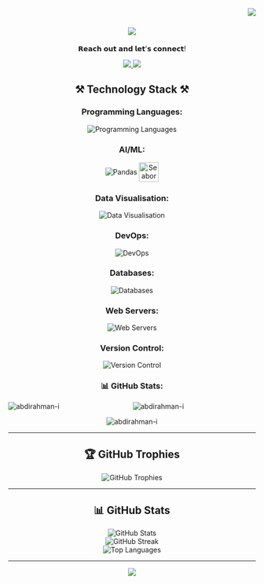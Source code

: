 <img align="right" src="https://visitor-badge.laobi.icu/badge?page_id=ABDIRAHMAN-I.visitor-badge&left_color=blue&right_color=red" />

<h1 align="center">
  <a href="https://git.io/typing-svg">
    <img src="https://readme-typing-svg.demolab.com/?font=Montserrat&size=30&duration=2500&pause=2000&color=8A8580FF&vCenter=true&random=false&width=435&lines=Hi%2C+welcome+to+my+GitHub!👋;I'm+Abdirahman+Ismail!" />
  </a>
</h1>



<div align="center">
  <p>𝗥𝗲𝗮𝗰𝗵 𝗼𝘂𝘁 𝗮𝗻𝗱 𝗹𝗲𝘁'𝘀 𝗰𝗼𝗻𝗻𝗲𝗰𝘁!</p>
  
  <a href="abdirahman.i@hotmail.com">
    <img src="https://img.shields.io/badge/Gmail-EDE4DB?style=for-the-badge&logo=gmail&logoColor=red"/>
  </a>
  <a href="https://www.linkedin.com/in/abdirahman-ismail/" target="blank">
    <img src="https://img.shields.io/badge/LinkedIn-EDE4DB?style=for-the-badge&logo=linkedin&logoColor=white"/>
  </a>


<h2>⚒️ Technology Stack ⚒️</h2>

<h3>Programming Languages:</h3>
<p>
  <img src="https://skillicons.dev/icons?i=python" alt="Programming Languages" style="display: inline-block; vertical-align: middle;"/>
</p>

<h3>AI/ML:</h3>
<p>
  <img src="https://skillicons.dev/icons?i=pandas" alt="Pandas" style="display: inline-block; vertical-align: middle;"/>
  <img src="https://seaborn.pydata.org/_images/logo-mark-lightbg.svg" alt="Seaborn" width="40" height="40" style="display: inline-block; vertical-align: middle;"/>
</p>

<h3>Data Visualisation:</h3>
<p>
  <img src="https://skillicons.dev/icons?i=grafana" alt="Data Visualisation" style="display: inline-block; vertical-align: middle;"/>
</p>

<h3>DevOps:</h3>
<p>
  <img src="https://skillicons.dev/icons?i=aws,azure,docker,git,kubernetes,linux,terraform,githubactions,prometheus" alt="DevOps" style="display: inline-block; vertical-align: middle;"/>
</p>

<h3>Databases:</h3>
<p>
  <img src="https://skillicons.dev/icons?i=mysql,postgresql" alt="Databases" style="display: inline-block; vertical-align: middle;"/>
</p>

<h3>Web Servers:</h3>
<p>
  <img src="https://skillicons.dev/icons?i=nginx" alt="Web Servers" style="display: inline-block; vertical-align: middle;"/>
</p>

<h3>Version Control:</h3>
<p>
  <img src="https://skillicons.dev/icons?i=git,github" alt="Version Control" style="display: inline-block; vertical-align: middle;"/>
</p>

<h3>📊 GitHub Stats:</h3>
<p><img align="left" src="https://github-readme-stats.vercel.app/api/top-langs?username=abdirahman-i&show_icons=true&locale=en&layout=compact" alt="abdirahman-i" /></p>

<p><img align="center" src="https://github-readme-stats.vercel.app/api?username=abdirahman-i&show_icons=true&locale=en" alt="abdirahman-i" /></p>

<p><img align="center" src="https://github-readme-streak-stats.herokuapp.com/?user=abdirahman-i&" alt="abdirahman-i" /></p>



---

<h2>🏆 GitHub Trophies</h2>
<div>
  <img src="https://github-profile-trophy.vercel.app/?username=ABDIRAHMAN-I&theme=onedark&no-frame=true&no-bg=true&margin-w=4&column=8" alt="GitHub Trophies"/>
</div>

---



<h2>📊 GitHub Stats</h2>
<div>
  <img src="https://github-readme-stats.vercel.app/api?username=ABDIRAHMAN-I&theme=beige&hide_border=false&include_all_commits=true&count_private=false" alt="GitHub Stats" />
  <br/>
  <img src="https://github-readme-streak-stats.herokuapp.com/?user=ABDIRAHMAN-I&theme=beige&hide_border=false" alt="GitHub Streak" />
  <br/>
  <img src="https://github-readme-stats.vercel.app/api/top-langs/?username=ABDIRAHMAN-I&theme=beige&hide_border=false&include_all_commits=true&count_private=false&layout=compact" alt="Top Languages" />
</div>

---

<div align="center">
  <a href="https://git.io/typing-svg">
    <img src="https://readme-typing-svg.demolab.com/?font=Montserrat&size=30&duration=2500&pause=2000&color=8A8580FF&vCenter=true&random=false&width=435&lines=Thanks+for+stopping+by!%F0%9F%91%8B;Feel+free+to+reach+out!+%F0%9F%93%B2" />
  </a>
</div>
